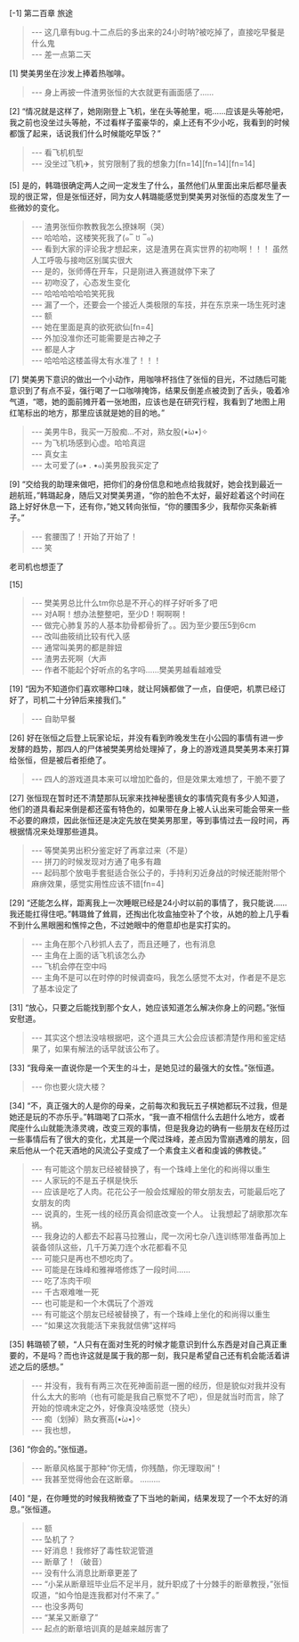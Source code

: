 
[-1] 第二百章 旅途
>--- 这几章有bug.十二点后的多出来的24小时呐?被吃掉了，直接吃早餐是什么鬼<br>
>--- 差一点第二天<br>

[1] 樊美男坐在沙发上捧着热咖啡。
>--- 身上再披一件渣男张恒的大衣就更有画面感了……<br>

[2] “情况就是这样了，她刚刚登上飞机，坐在头等舱里，呃……应该是头等舱吧，我之前也没坐过头等舱，不过看样子蛮豪华的，桌上还有不少小吃，我看到的时候都饿了起来，话说我们什么时候能吃早饭？”
>--- 看飞机机型<br>
>--- 没坐过飞机✈️，贫穷限制了我的想象力[fn=14][fn=14][fn=14]<br>

[5] 是的，韩璐很确定两人之间一定发生了什么，虽然他们从里面出来后都尽量表现的很正常，但是张恒还好，同为女人韩璐能感觉到樊美男对张恒的态度发生了一些微妙的变化。
>--- 渣男张恒你教教我怎么撩妹啊（哭）<br>
>--- 哈哈哈，这楼笑死我了(๑‾ ꇴ ‾๑)<br>
>--- 看到大家的评论我才想起来，这是渣男在真实世界的初吻啊！！！
虽然人工呼吸与接吻区别属实很大<br>
>--- 是的，张师傅在开车，只是刚进入赛道就停下来了<br>
>--- 初吻没了，心态发生变化<br>
>--- 哈哈哈哈哈哈笑死我<br>
>--- 漏了一个，还要会一个接近人类极限的车技，并在东京来一场生死时速<br>
>--- 额<br>
>--- 她在里面是真的欲死欲仙[fn=4]<br>
>--- 外加没准你还可能需要是古神之子<br>
>--- 都是人才<br>
>--- 哈哈哈这楼盖得太有水准了！！！<br>

[7] 樊美男下意识的做出一个小动作，用咖啡杯挡住了张恒的目光，不过随后可能意识到了有点不妥，强行喝了一口咖啡掩饰，结果反倒差点被烫到了舌头，吸着冷气道，“嗯，她的面前摊开着一张地图，应该也是在研究行程，我看到了地图上用红笔标出的地方，那里应该就是她的目的地。”
>--- 美男牛B，我买一万股痴...不对，熟女股(•̀ω•́)✧<br>
>--- 为飞机场感到心虚。哈哈真逗<br>
>--- 真女主<br>
>--- 太可爱了(๑• . •๑)美男股我买定了<br>

[9] “交给我的助理来做吧，把你们的身份信息和地点给我就好，她会找到最近一趟航班，”韩璐起身，随后又对樊美男道，“你的脸色不太好，最好趁着这个时间在路上好好休息一下，还有你，”她又转向张恒，“你的腰围多少，我帮你买条新裤子。”
>--- 套腰围了！开始了开始了！<br>
>--- 笑

老司机也想歪了<br>

[15] 
>--- 樊美男总比什么tm你总是不开心的样子好听多了吧<br>
>--- 对A啊！想办法整整吧，至少D！啊啊啊！<br>
>--- 做完心肺复苏的人基本肋骨都骨折了。。因为至少要压5到6cm<br>
>--- 改叫曲筱绡比较有代入感<br>
>--- 通常叫美男的都是胖妞<br>
>--- 渣男去死啊（大声<br>
>--- 作者不能起个好听点的名字吗……樊美男越看越难受<br>

[19] “因为不知道你们喜欢哪种口味，就让阿姨都做了一点，自便吧，机票已经订好了，司机二十分钟后来接我们。”
>--- 自助早餐<br>

[26] 好在张恒之后登上玩家论坛，并没有看到昨晚发生在小公园的事情有进一步发酵的趋势，那四人的尸体被樊美男给处理掉了，身上的游戏道具樊美男本来打算给张恒，但是被后者拒绝了。
>--- 四人的游戏道具本来可以增加贮备的，但是效果太难想了，干脆不要了<br>

[27] 张恒现在暂时还不清楚那队玩家来找神秘墨镜女的事情究竟有多少人知道，他们的道具看起来倒是都还蛮有特色的，如果带在身上被人认出来可能会带来一些不必要的麻烦，因此张恒还是决定先放在樊美男那里，等到事情过去一段时间，再根据情况来处理那些道具。
>--- 等樊美男出积分鉴定好了再拿过来（不是）<br>
>--- 拼刀的时候发现对方通了电多有趣<br>
>--- 起码那个放电手套挺适合张公子的，手持利刃近身战的时候还能附带个麻痹效果，感觉实用性应该不错[fn=4]<br>

[29] “还能怎么样，距离我上一次睡眠已经是24小时以前的事情了，我只能说……我还能扛得住吧。”韩璐耸了耸肩，还掏出化妆盒抽空补了个妆，从她的脸上几乎看不到什么黑眼圈和憔悴之色，不过她眼中的倦意却也是实打实的。
>--- 主角在那个八秒抓人去了，而且还睡了，也有消息<br>
>--- 主角在上面的话飞机该怎么办<br>
>--- 飞机会停在空中吗<br>
>--- 主角不是可以在时停的时候调查吗，我怎么感觉不太对，作者是不是忘了基本设定了<br>

[31] “放心，只要之后能找到那个女人，她应该知道怎么解决你身上的问题。”张恒安慰道。
>--- 其实这个想法没啥根据吧，这个道具三大公会应该都清楚作用和鉴定结果了，如果有解法的话早就该公布了。<br>

[33] “我母亲一直说你是一个天生的斗士，是她见过的最强大的女性。”张恒道。
>--- 你也要火烧大楼？<br>

[34] “不，真正强大的人是你的母亲，之前每次和我玩五子棋她都玩不过我，但是她还是玩的不亦乐乎。”韩璐喝了口茶水，“我一直不相信什么去趟什么地方，或者爬座什么山就能洗涤灵魂，改变三观的事情，但是我身边的确有一些朋友在经历过一些事情后有了很大的变化，尤其是一个爬过珠峰，差点因为雪崩遇难的朋友，回来后他从一个花天酒地的风流公子变成了一个素食主义者和虔诚的佛教徒。”
>--- 有可能这个朋友已经被替换了，有一个珠峰上坐化的和尚得以重生<br>
>--- 人家玩的不是五子棋是快乐<br>
>--- 应该是吃了人肉。花花公子一般会炫耀般的带女朋友去，可能最后吃了女朋友的肉<br>
>--- 说真的，生死一线的经历真会彻底改变一个人。
让我想起了胡歌那次车祸。<br>
>--- 我身边的人都去不起喜马拉雅山，爬一次闲七杂八连训练带准备再加上装备领队这些，几千万美刀连个水花都看不见<br>
>--- 可能只是再也不想吃肉了。<br>
>--- 可能是在珠峰和雅禅塔修炼了一段时间……<br>
>--- 吃了冻肉干呗<br>
>--- 千古艰难唯一死<br>
>--- 也可能是和一个木偶玩了个游戏<br>
>--- 有可能这个朋友已经被替换了，有一个珠峰上坐化的和尚得以重生<br>
>--- “如果这次我能活下来我就信佛”这样吗<br>

[35] 韩璐顿了顿，“人只有在面对生死的时候才能意识到什么东西是对自己真正重要的，不是吗？而也许这就是属于我的那一刻，我只是希望自己还有机会能活着讲述之后的感想。”
>--- 并没有，我有有两三次在死神面前逛一圈的经历，但是貌似对我并没有什么太大的影响（也有可能是我自己察觉不了吧），但是就当时而言，除了开始的惊魂未定之外，好像真没啥感觉（挠头）<br>
>--- 痴（划掉）熟女赛高(•̀ω•́)✧<br>
>--- 我也想，<br>

[36] “你会的。”张恒道。
>--- 断章风格属于那种“你无情，你残酷，你无理取闹”！<br>
>--- 我甚至觉得他会在这断章。
………<br>

[40] “是，在你睡觉的时候我稍微查了下当地的新闻，结果发现了一个不太好的消息。”张恒道。
>--- 额<br>
>--- 坠机了？<br>
>--- 好消息！我修好了毒性软泥管道<br>
>--- 断章了！（破音）<br>
>--- 没有什么消息比断章更差了<br>
>--- “小呆从断章班毕业后不足半月，就升职成了十分棘手的断章教授，”张恒叹道，“如今怕是连我都对付不来了。”<br>
>--- 也没多两句<br>
>--- “某呆又断章了”<br>
>--- 起点的断章培训真的是越来越厉害了<br>
